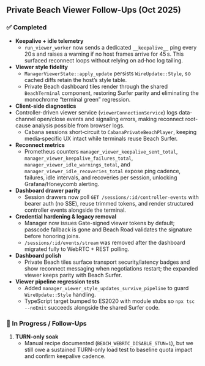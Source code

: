 ## Private Beach Viewer Follow-Ups (Oct 2025)

### ✅ Completed
- **Keepalive + idle telemetry**
  - `run_viewer_worker` now sends a dedicated `__keepalive__` ping every 20 s and raises a warning if no host frames arrive for 45 s. This surfaced reconnect loops without relying on ad‑hoc log tailing.
- **Viewer style fidelity**
  - `ManagerViewerState::apply_update` persists `WireUpdate::Style`, so cached diffs retain the host’s style table.
  - Private Beach dashboard tiles render through the shared `BeachTerminal` component, restoring Surfer parity and eliminating the monochrome “terminal green” regression.
- **Client-side diagnostics**
- Controller-driven viewer service (`viewerConnectionService`) logs data-channel open/close events and signaling errors, making reconnect root-cause analysis possible from browser logs.
  - Cabana sessions short‑circuit to `CabanaPrivateBeachPlayer`, keeping media‑specific UX intact while terminals reuse Beach Surfer.
- **Reconnect metrics**
  - Prometheus counters `manager_viewer_keepalive_sent_total`, `manager_viewer_keepalive_failures_total`, `manager_viewer_idle_warnings_total`, and `manager_viewer_idle_recoveries_total` expose ping cadence, failures, idle intervals, and recoveries per session, unlocking Grafana/Honeycomb alerting.
- **Dashboard drawer parity**
  - Session drawers now poll `GET /sessions/:id/controller-events` with bearer auth (no SSE), reuse trimmed tokens, and render structured controller events alongside the terminal.
- **Credential hardening & legacy removal**
  - Manager now issues Gate-signed viewer tokens by default; passcode fallback is gone and Beach Road validates the signature before honoring joins.
  - `/sessions/:id/events/stream` was removed after the dashboard migrated fully to WebRTC + REST polling.
- **Dashboard polish**
  - Private Beach tiles surface transport security/latency badges and show reconnect messaging when negotiations restart; the expanded viewer keeps parity with Beach Surfer.
- **Viewer pipeline regression tests**
  - Added `manager_viewer_style_updates_survive_pipeline` to guard `WireUpdate::Style` handling.
  - TypeScript target bumped to ES2020 with module stubs so `npx tsc --noEmit` succeeds alongside the shared Surfer code.

### 🔄 In Progress / Follow-Ups
1. **TURN-only soak**
   - Manual recipe documented (`BEACH_WEBRTC_DISABLE_STUN=1`), but we still owe a sustained TURN-only load test to baseline quota impact and confirm keepalive cadence.
